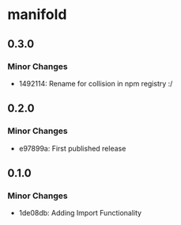 # manifold

## 0.3.0

### Minor Changes

- 1492114: Rename for collision in npm registry :/

## 0.2.0

### Minor Changes

- e97899a: First published release

## 0.1.0

### Minor Changes

- 1de08db: Adding Import Functionality

